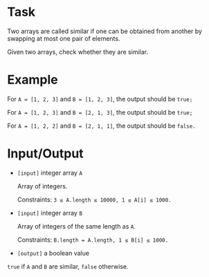 # Task
 Two arrays are called similar if one can be obtained from another by swapping at most one pair of elements.

 Given two arrays, check whether they are similar.

# Example

 For `A = [1, 2, 3]` and `B = [1, 2, 3]`, the output should be `true;`
 
 For `A = [1, 2, 3]` and `B = [2, 1, 3]`, the output should be `true;`
 
 For `A = [1, 2, 2]` and `B = [2, 1, 1]`, the output should be `false.`

# Input/Output

 - `[input]` integer array `A`

    Array of integers.

    Constraints: `3 ≤ A.length ≤ 10000, 1 ≤ A[i] ≤ 1000.`

 - `[input]` integer array `B`

    Array of integers of the same length as `A`.

    Constraints: `B.length = A.length, 1 ≤ B[i] ≤ 1000.`

 - `[output]` a boolean value

  `true` if `A` and `B` are similar, `false` otherwise.